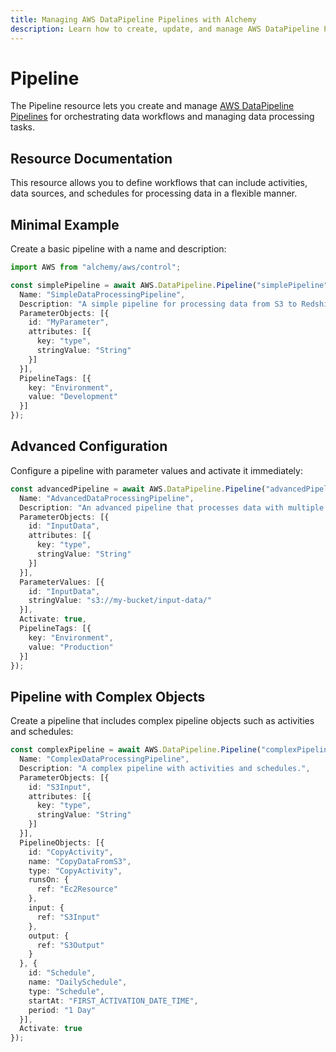 ```yaml
---
title: Managing AWS DataPipeline Pipelines with Alchemy
description: Learn how to create, update, and manage AWS DataPipeline Pipelines using Alchemy Cloud Control.
---
```


# Pipeline

The Pipeline resource lets you create and manage [AWS DataPipeline Pipelines](https://docs.aws.amazon.com/datapipeline/latest/userguide/) for orchestrating data workflows and managing data processing tasks.

## Resource Documentation

This resource allows you to define workflows that can include activities, data sources, and schedules for processing data in a flexible manner.

## Minimal Example

Create a basic pipeline with a name and description:

```ts
import AWS from "alchemy/aws/control";

const simplePipeline = await AWS.DataPipeline.Pipeline("simplePipeline", {
  Name: "SimpleDataProcessingPipeline",
  Description: "A simple pipeline for processing data from S3 to Redshift.",
  ParameterObjects: [{
    id: "MyParameter",
    attributes: [{
      key: "type",
      stringValue: "String"
    }]
  }],
  PipelineTags: [{
    key: "Environment",
    value: "Development"
  }]
});
```

## Advanced Configuration

Configure a pipeline with parameter values and activate it immediately:

```ts
const advancedPipeline = await AWS.DataPipeline.Pipeline("advancedPipeline", {
  Name: "AdvancedDataProcessingPipeline",
  Description: "An advanced pipeline that processes data with multiple parameters.",
  ParameterObjects: [{
    id: "InputData",
    attributes: [{
      key: "type",
      stringValue: "String"
    }]
  }],
  ParameterValues: [{
    id: "InputData",
    stringValue: "s3://my-bucket/input-data/"
  }],
  Activate: true,
  PipelineTags: [{
    key: "Environment",
    value: "Production"
  }]
});
```

## Pipeline with Complex Objects

Create a pipeline that includes complex pipeline objects such as activities and schedules:

```ts
const complexPipeline = await AWS.DataPipeline.Pipeline("complexPipeline", {
  Name: "ComplexDataProcessingPipeline",
  Description: "A complex pipeline with activities and schedules.",
  ParameterObjects: [{
    id: "S3Input",
    attributes: [{
      key: "type",
      stringValue: "String"
    }]
  }],
  PipelineObjects: [{
    id: "CopyActivity",
    name: "CopyDataFromS3",
    type: "CopyActivity",
    runsOn: {
      ref: "Ec2Resource"
    },
    input: {
      ref: "S3Input"
    },
    output: {
      ref: "S3Output"
    }
  }, {
    id: "Schedule",
    name: "DailySchedule",
    type: "Schedule",
    startAt: "FIRST_ACTIVATION_DATE_TIME",
    period: "1 Day"
  }],
  Activate: true
});
```